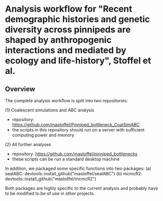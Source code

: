 # Analysis workflow for "Recent demographic histories and genetic diversity across pinnipeds are shaped by anthropogenic interactions and mediated by ecology and life-history", Stoffel et al.

## Overview

The complete analysis workflow is split into two repositories:

(1) Coalescent simulations and ABC analysis
- repository: https://github.com/mastoffel/Pinniped_bottleneck_CoalSimABC
- the scripts in this repository should run on a server with sufficient computing power and memory

(2) All further analyses
- repository: https://github.com/mastoffel/pinniped_bottlenecks
- these scripts can be run a standard desktop machine

In addition, we packaged some specific functions into two packages:
(a) sealABC:  devtools::install_github("mastoffel/sealABC")
(b) mcmcR2:   devtools::install_github("mastoffel/mcmcR2")

Both packages are highly specific to the current analysis and probably have to be modified to 
be of use in other projects.


